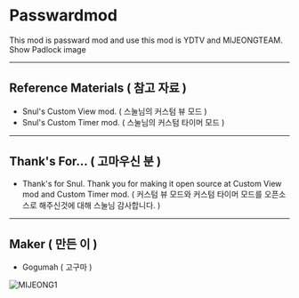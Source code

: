 # Passwardmod
This mod is passward mod and use this mod is YDTV and MIJEONGTEAM. Show Padlock image

------------
## Reference Materials ( 참고 자료 )

 - Snul's Custom View mod. ( 스눌님의 커스텀 뷰 모드 )
 - Snul's Custom Timer mod. ( 스눌님의 커스텀 타이머 모드 )
------------
## Thank's For... ( 고마우신 분 )

 - Thank's for Snul. Thank you for making it open source at Custom View mod and Custom Timer mod. ( 커스텀 뷰 모드와 커스텀 타이머 모드를 오픈소스로 해주신것에 대해 스눌님 감사합니다. )
------------
## Maker ( 만든 이 )

 - Gogumah ( 고구마 )

![MIJEONG1](https://user-images.githubusercontent.com/85822066/142703159-f225e61e-bd3a-4d4b-80c4-0858623b55e4.png)

